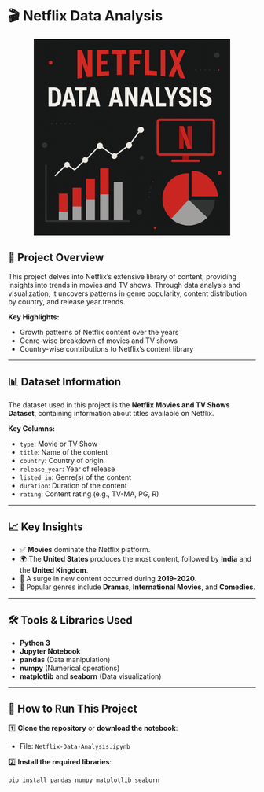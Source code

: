 # 🎬 Netflix Data Analysis

<p align="center">
  <img src="netflix.png" width="400" alt="Netflix Data Analysis Visualization">
</p>

## 📌 Project Overview
This project delves into Netflix’s extensive library of content, providing insights into trends in movies and TV shows. Through data analysis and visualization, it uncovers patterns in genre popularity, content distribution by country, and release year trends.

**Key Highlights:**
- Growth patterns of Netflix content over the years
- Genre-wise breakdown of movies and TV shows
- Country-wise contributions to Netflix’s content library

---

## 📊 Dataset Information

The dataset used in this project is the **Netflix Movies and TV Shows Dataset**, containing information about titles available on Netflix.

**Key Columns:**
- `type`: Movie or TV Show
- `title`: Name of the content
- `country`: Country of origin
- `release_year`: Year of release
- `listed_in`: Genre(s) of the content
- `duration`: Duration of the content
- `rating`: Content rating (e.g., TV-MA, PG, R)

---

## 📈 Key Insights

- ✅ **Movies** dominate the Netflix platform.
- 🌍 The **United States** produces the most content, followed by **India** and the **United Kingdom**.
- 📅 A surge in new content occurred during **2019-2020**.
- 🎥 Popular genres include **Dramas**, **International Movies**, and **Comedies**.

---

## 🛠️ Tools & Libraries Used

- **Python 3**
- **Jupyter Notebook**
- **pandas** (Data manipulation)
- **numpy** (Numerical operations)
- **matplotlib** and **seaborn** (Data visualization)

---

## 🚀 How to Run This Project

1️⃣ **Clone the repository** or **download the notebook**:
- File: `Netflix-Data-Analysis.ipynb`

2️⃣ **Install the required libraries**:
```bash
pip install pandas numpy matplotlib seaborn
